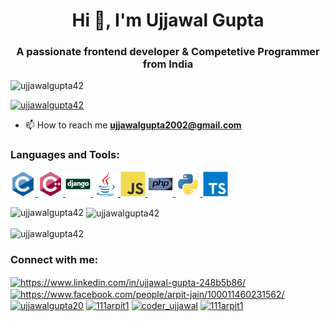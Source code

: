 <h1 align="center">Hi 👋, I'm Ujjawal Gupta </h1>
<h3 align="center">A passionate frontend developer & Competetive Programmer from India</h3>

<p align="left"> <img src="https://komarev.com/ghpvc/?username=ujjawalgupta42&label=Profile%20views&color=0e75b6&style=flat" alt="ujjawalgupta42" /> </p>

<p align="left"> <a href="https://github.com/ryo-ma/github-profile-trophy"><img src="https://github-profile-trophy.vercel.app/?username=ujjawalgupta42" alt="ujjawalgupta42" /></a> </p>

- 📫 How to reach me **ujjawalgupta2002@gmail.com**


<h3 align="left">Languages and Tools:</h3>
<p align="left"> <a href="https://www.cprogramming.com/" target="_blank"> <img src="https://raw.githubusercontent.com/devicons/devicon/master/icons/c/c-original.svg" alt="c" width="40" height="40"/> </a> <a href="https://www.w3schools.com/cpp/" target="_blank"> <img src="https://raw.githubusercontent.com/devicons/devicon/master/icons/cplusplus/cplusplus-original.svg" alt="cplusplus" width="40" height="40"/> </a> <a href="https://www.djangoproject.com/" target="_blank"> <img src="https://raw.githubusercontent.com/devicons/devicon/master/icons/django/django-original.svg" alt="django" width="40" height="40"/> </a> <a href="https://www.java.com" target="_blank"> <img src="https://raw.githubusercontent.com/devicons/devicon/master/icons/java/java-original.svg" alt="java" width="40" height="40"/> </a> <a href="https://developer.mozilla.org/en-US/docs/Web/JavaScript" target="_blank"> <img src="https://raw.githubusercontent.com/devicons/devicon/master/icons/javascript/javascript-original.svg" alt="javascript" width="40" height="40"/> </a> <a href="https://www.php.net" target="_blank"> <img src="https://raw.githubusercontent.com/devicons/devicon/master/icons/php/php-original.svg" alt="php" width="40" height="40"/> </a> <a href="https://www.python.org" target="_blank"> <img src="https://raw.githubusercontent.com/devicons/devicon/master/icons/python/python-original.svg" alt="python" width="40" height="40"/> </a> <a href="https://www.typescriptlang.org/" target="_blank"> <img src="https://raw.githubusercontent.com/devicons/devicon/master/icons/typescript/typescript-original.svg" alt="typescript" width="40" height="40"/> </a> </p>

<p><img align="left" src="https://github-readme-stats.vercel.app/api/top-langs?username=ujjawalgupta42&show_icons=true&locale=en&layout=compact" alt="ujjawalgupta42" /></p>

<p>&nbsp;<img align="center" src="https://github-readme-stats.vercel.app/api?username=ujjawalgupta42&show_icons=true&locale=en" alt="ujjawalgupta42" /></p>

<p><img align="center" src="https://github-readme-streak-stats.herokuapp.com/?user=ujjawalgupta42&" alt="ujjawalgupta42" /></p>

<h3 align="left">Connect with me:</h3>
<p align="left">
  <a href="https://www.linkedin.com/in/ujjawal-gupta-248b5b86/" target="blank"><img align="center" src="https://cdn.jsdelivr.net/npm/simple-icons@3.0.1/icons/linkedin.svg" alt="https://www.linkedin.com/in/ujjawal-gupta-248b5b86/" height="30" width="40" /></a>
<a href="https://fb.com/https://www.facebook.com/people/arpit-jain/100011460231562/" target="blank"><img align="center" src="https://cdn.jsdelivr.net/npm/simple-icons@3.0.1/icons/facebook.svg" alt="https://www.facebook.com/people/arpit-jain/100011460231562/" height="30" width="40" /></a>
<a href="https://www.codechef.com/users/ujjawalgupta20" target="blank"><img align="center" src="https://cdn.jsdelivr.net/npm/simple-icons@3.1.0/icons/codechef.svg" alt="ujjawalgupta20" height="30" width="40" /></a>
<a href="https://www.hackerrank.com/ujjawalgupta20" target="blank"><img align="center" src="https://cdn.jsdelivr.net/npm/simple-icons@3.0.1/icons/hackerrank.svg" alt="111arpit1" height="30" width="40" /></a>
<a href="https://codeforces.com/profile/coder_ujjawal" target="blank"><img align="center" src="https://cdn.jsdelivr.net/npm/simple-icons@3.0.1/icons/codeforces.svg" alt="coder_ujjawal" height="30" width="40" /></a>
<a href="https://auth.geeksforgeeks.org/user/ujjawalgupta20" target="blank"><img align="center" src="https://cdn.jsdelivr.net/npm/simple-icons@3.0.1/icons/geeksforgeeks.svg" alt="111arpit1" height="30" width="40" /></a>
</p>
